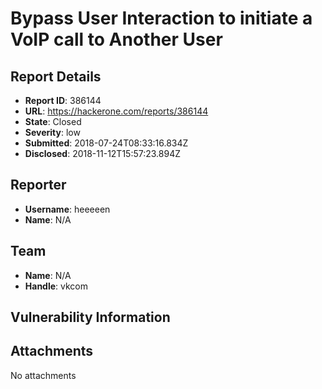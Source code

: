 # Bypass User Interaction to initiate a VoIP call to Another User

## Report Details
- **Report ID**: 386144
- **URL**: https://hackerone.com/reports/386144
- **State**: Closed
- **Severity**: low
- **Submitted**: 2018-07-24T08:33:16.834Z
- **Disclosed**: 2018-11-12T15:57:23.894Z

## Reporter
- **Username**: heeeeen
- **Name**: N/A

## Team
- **Name**: N/A
- **Handle**: vkcom

## Vulnerability Information


## Attachments
No attachments
